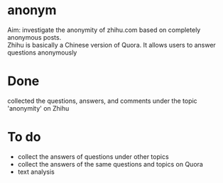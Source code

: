 # anonym
Aim: investigate the anonymity of zhihu.com based on completely anonymous posts. <br>
Zhihu is basically a Chinese version of Quora. It allows users to answer questions anonymously  

# Done
collected the questions, answers, and comments under the topic 'anonymity' on Zhihu

# To do
- collect the answers of questions under other topics
- collect the answers of the same questions and topics on Quora
- text analysis
